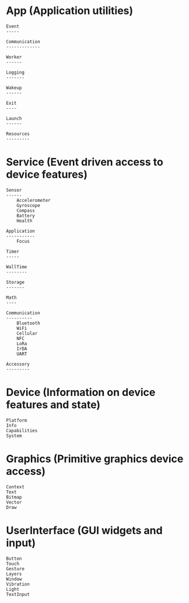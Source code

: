 App (Application utilities)
==========================

    Event
    -----
    
    Communication
    -------------
    
    Worker
    ------
    
    Logging
    -------
    
    Wakeup
    ------
    
    Exit
    ----
    
    Launch
    ------
    
    Resources 
    ---------
    
    
Service (Event driven access to device features)
===============================================

    Sensor
    ------
        Accelerometer
        Gyroscope
        Compass
        Battery
        Health
        
    Application
    -----------
        Focus
        
    Timer
    -----
        
    WallTime
    --------
    
    Storage
    -------
        
    Math
    ----
    
    Communication
    ----------
        Bluetooth
        WiFi
        Cellular
        NFC
        LoRa
        IrDA
        UART
        
    Accessory
    ---------
        
    
Device (Information on device features and state)
=================================================

    Platform
    Info
    Capabilities
    System


Graphics (Primitive graphics device access)
===========================================

    Context
    Text
    Bitmap
    Vector
    Draw
    
    
UserInterface (GUI widgets and input)
=====================================

    Button
    Touch
    Gesture
    Layers
    Window
    Vibration
    Light
    TextInput
